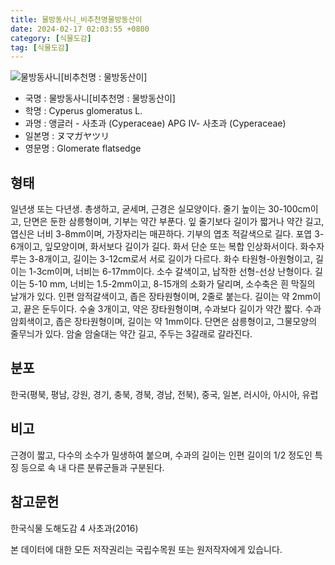```yaml
---
title: 물방동사니_비추천명물방동산이
date: 2024-02-17 02:03:55 +0800
category: [식물도감]
tag: [식물도감]
---
```




![물방동사니[비추천명 : 물방동산이]](/fileUpload/plants/basic/Cyperaceae/Cyperus/478/1_th2.JPG)
- 국명 : 물방동사니[비추천명 : 물방동산이]
- 학명 : Cyperus glomeratus L.
- 과명 : 앵글러 - 사초과 (Cyperaceae) APG Ⅳ- 사초과 (Cyperaceae)
- 일본명 : ヌマガヤツリ
- 영문명 : Glomerate flatsedge


## 형태
일년생 또는 다년생. 총생하고, 굳세며, 근경은 실모양이다. 줄기 높이는 30-100cm이고, 단면은 둔한 삼릉형이며, 기부는 약간 부푼다. 잎 줄기보다 길이가 짧거나 약간 길고, 엽신은 너비 3-8mm이며, 가장자리는 매끈하다. 기부의 엽초 적갈색으로 길다. 포엽 3-6개이고, 잎모양이며, 화서보다 길이가 길다. 화서 단순 또는 복합 인상화서이다. 화수자루는 3-8개이고, 길이는 3-12cm로서 서로 길이가 다르다. 화수 타원형-아원형이고, 길이는 1-3cm이며, 너비는 6-17mm이다. 소수 갈색이고, 납작한 선형-선상 난형이다. 길이는 5-10 mm, 너비는 1.5-2mm이고, 8-15개의 소화가 달리며, 소수축은 흰 막질의 날개가 있다. 인편 암적갈색이고, 좁은 장타원형이며, 2줄로 붙는다. 길이는 약 2mm이고, 끝은 둔두이다. 수술 3개이고, 약은 장타원형이며, 수과보다 길이가 약간 짧다. 수과 암회색이고, 좁은 장타원형이며, 길이는 약 1mm이다. 단면은 삼릉형이고, 그물모양의 줄무늬가 있다. 암술 암술대는 약간 길고, 주두는 3갈래로 갈라진다. 
## 분포
한국(평북, 평남, 강원, 경기, 충북, 경북, 경남, 전북), 중국, 일본, 러시아, 아시아, 유럽
## 비고
근경이 짧고, 다수의 소수가 밀생하여 붙으며, 수과의 길이는 인편 길이의 1/2 정도인 특징 등으로 속 내 다른 분류군들과 구분된다.
## 참고문헌
한국식물 도해도감 4 사초과(2016)






본 데이터에 대한 모든 저작권리는 국립수목원 또는 원저작자에게 있습니다.
